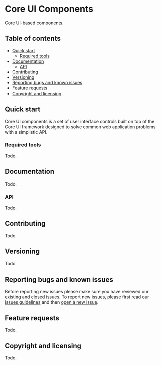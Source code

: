 # Core UI Components

Core UI-based components.

## Table of contents

* [Quick start](#quick-start)
    * [Required tools](#required-tools)
* [Documentation](#documentation)
    * [API](#api)
* [Contributing](#contributing)
* [Versioning](#versioning)
* [Reporting bugs and known issues](#bugs-and-issues)
* [Feature requests](#feature-requests)
* [Copyright and licensing](#copyright-and-licensing)

## <a id="quick-start"></a>Quick start

Core UI components is a set of user interface controls built on top of the Core UI framework designed to solve common web application problems with a simplistic API.

### <a id="required-tools"></a>Required tools

Todo.

## <a id="documentation"></a>Documentation

Todo.

### <a id="api"></a>API

Todo.

## <a id="contributing"></a>Contributing

Todo.

## <a id="versioning"></a>Versioning

Todo.

## <a id="bugs-and-issues"></a>Reporting bugs and known issues

Before reporting new issues please make sure you have reviewed our existing and closed issues. To report new issues, please first read our [issues guidelines](https://github.com/mfarfanr/coreui/components/issues/new) and then [open a new issue](https://github.com/mfarfanr/coreui/issues/new).

## <a id="feature-requests"></a>Feature requests

Todo.

## <a id="copyright-and-licensing"></a>Copyright and licensing

Todo.

